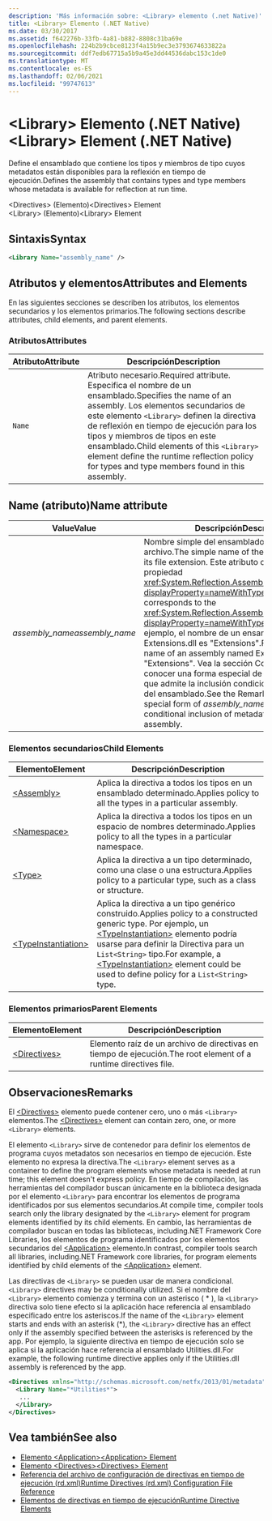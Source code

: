 ```yaml
---
description: 'Más información sobre: <Library> elemento (.net Native)'
title: <Library> Elemento (.NET Native)
ms.date: 03/30/2017
ms.assetid: f642276b-33fb-4a81-b882-8808c31ba69e
ms.openlocfilehash: 224b2b9cbce8123f4a15b9ec3e3793674633822a
ms.sourcegitcommit: ddf7edb67715a5b9a45e3dd44536dabc153c1de0
ms.translationtype: MT
ms.contentlocale: es-ES
ms.lasthandoff: 02/06/2021
ms.locfileid: "99747613"
---
```

# <a name="library-element-net-native"></a><span data-ttu-id="95d14-103">\<Library> Elemento (.NET Native)</span><span class="sxs-lookup"><span data-stu-id="95d14-103">\<Library> Element (.NET Native)</span></span>

<span data-ttu-id="95d14-104">Define el ensamblado que contiene los tipos y miembros de tipo cuyos metadatos están disponibles para la reflexión en tiempo de ejecución.</span><span class="sxs-lookup"><span data-stu-id="95d14-104">Defines the assembly that contains types and type members whose metadata is available for reflection at run time.</span></span>  
  
 <span data-ttu-id="95d14-105">\<Directives> (Elemento)</span><span class="sxs-lookup"><span data-stu-id="95d14-105">\<Directives> Element</span></span>  
<span data-ttu-id="95d14-106">\<Library> (Elemento)</span><span class="sxs-lookup"><span data-stu-id="95d14-106">\<Library> Element</span></span>  
  
## <a name="syntax"></a><span data-ttu-id="95d14-107">Sintaxis</span><span class="sxs-lookup"><span data-stu-id="95d14-107">Syntax</span></span>  
  
```xml  
<Library Name="assembly_name" />  
```  
  
## <a name="attributes-and-elements"></a><span data-ttu-id="95d14-108">Atributos y elementos</span><span class="sxs-lookup"><span data-stu-id="95d14-108">Attributes and Elements</span></span>  

 <span data-ttu-id="95d14-109">En las siguientes secciones se describen los atributos, los elementos secundarios y los elementos primarios.</span><span class="sxs-lookup"><span data-stu-id="95d14-109">The following sections describe attributes, child elements, and parent elements.</span></span>  
  
### <a name="attributes"></a><span data-ttu-id="95d14-110">Atributos</span><span class="sxs-lookup"><span data-stu-id="95d14-110">Attributes</span></span>  
  
|<span data-ttu-id="95d14-111">Atributo</span><span class="sxs-lookup"><span data-stu-id="95d14-111">Attribute</span></span>|<span data-ttu-id="95d14-112">Descripción</span><span class="sxs-lookup"><span data-stu-id="95d14-112">Description</span></span>|  
|---------------|-----------------|  
|`Name`|<span data-ttu-id="95d14-113">Atributo necesario.</span><span class="sxs-lookup"><span data-stu-id="95d14-113">Required attribute.</span></span> <span data-ttu-id="95d14-114">Especifica el nombre de un ensamblado.</span><span class="sxs-lookup"><span data-stu-id="95d14-114">Specifies the name of an assembly.</span></span> <span data-ttu-id="95d14-115">Los elementos secundarios de este elemento `<Library>` definen la directiva de reflexión en tiempo de ejecución para los tipos y miembros de tipos en este ensamblado.</span><span class="sxs-lookup"><span data-stu-id="95d14-115">Child elements of this `<Library>` element define the runtime reflection policy for types and type members found in this assembly.</span></span>|  
  
## <a name="name-attribute"></a><span data-ttu-id="95d14-116">Name (atributo)</span><span class="sxs-lookup"><span data-stu-id="95d14-116">Name attribute</span></span>  
  
|<span data-ttu-id="95d14-117">Value</span><span class="sxs-lookup"><span data-stu-id="95d14-117">Value</span></span>|<span data-ttu-id="95d14-118">Descripción</span><span class="sxs-lookup"><span data-stu-id="95d14-118">Description</span></span>|  
|-----------|-----------------|  
|<span data-ttu-id="95d14-119">*assembly_name*</span><span class="sxs-lookup"><span data-stu-id="95d14-119">*assembly_name*</span></span>|<span data-ttu-id="95d14-120">Nombre simple del ensamblado sin la extensión de archivo.</span><span class="sxs-lookup"><span data-stu-id="95d14-120">The simple name of the assembly, without its file extension.</span></span> <span data-ttu-id="95d14-121">Este atributo corresponde a la propiedad <xref:System.Reflection.AssemblyName.Name%2A?displayProperty=nameWithType>.</span><span class="sxs-lookup"><span data-stu-id="95d14-121">This attribute corresponds to the <xref:System.Reflection.AssemblyName.Name%2A?displayProperty=nameWithType> property.</span></span> <span data-ttu-id="95d14-122">Por ejemplo, el nombre de un ensamblado denominado Extensions.dll es "Extensions".</span><span class="sxs-lookup"><span data-stu-id="95d14-122">For example, the name of an assembly named Extensions.dll is "Extensions".</span></span> <span data-ttu-id="95d14-123">Vea la sección Comentarios para conocer una forma especial de *assembly_name* que admite la inclusión condicional de metadatos del ensamblado.</span><span class="sxs-lookup"><span data-stu-id="95d14-123">See the Remarks section for a special form of *assembly_name* that supports conditional inclusion of metadata from the assembly.</span></span>|  
  
### <a name="child-elements"></a><span data-ttu-id="95d14-124">Elementos secundarios</span><span class="sxs-lookup"><span data-stu-id="95d14-124">Child Elements</span></span>  
  
|<span data-ttu-id="95d14-125">Elemento</span><span class="sxs-lookup"><span data-stu-id="95d14-125">Element</span></span>|<span data-ttu-id="95d14-126">Descripción</span><span class="sxs-lookup"><span data-stu-id="95d14-126">Description</span></span>|  
|-------------|-----------------|  
|[\<Assembly>](assembly-element-net-native.md)|<span data-ttu-id="95d14-127">Aplica la directiva a todos los tipos en un ensamblado determinado.</span><span class="sxs-lookup"><span data-stu-id="95d14-127">Applies policy to all the types in a particular assembly.</span></span>|  
|[\<Namespace>](namespace-element-net-native.md)|<span data-ttu-id="95d14-128">Aplica la directiva a todos los tipos en un espacio de nombres determinado.</span><span class="sxs-lookup"><span data-stu-id="95d14-128">Applies policy to all the types in a particular namespace.</span></span>|  
|[\<Type>](type-element-net-native.md)|<span data-ttu-id="95d14-129">Aplica la directiva a un tipo determinado, como una clase o una estructura.</span><span class="sxs-lookup"><span data-stu-id="95d14-129">Applies policy to a particular type, such as a class or structure.</span></span>|  
|[\<TypeInstantiation>](typeinstantiation-element-net-native.md)|<span data-ttu-id="95d14-130">Aplica la directiva a un tipo genérico construido.</span><span class="sxs-lookup"><span data-stu-id="95d14-130">Applies policy to a constructed generic type.</span></span> <span data-ttu-id="95d14-131">Por ejemplo, un [\<TypeInstantiation>](typeinstantiation-element-net-native.md) elemento podría usarse para definir la Directiva para un `List<String>` tipo.</span><span class="sxs-lookup"><span data-stu-id="95d14-131">For example, a [\<TypeInstantiation>](typeinstantiation-element-net-native.md) element could be used to define policy for a `List<String>` type.</span></span>|  
  
### <a name="parent-elements"></a><span data-ttu-id="95d14-132">Elementos primarios</span><span class="sxs-lookup"><span data-stu-id="95d14-132">Parent Elements</span></span>  
  
|<span data-ttu-id="95d14-133">Elemento</span><span class="sxs-lookup"><span data-stu-id="95d14-133">Element</span></span>|<span data-ttu-id="95d14-134">Descripción</span><span class="sxs-lookup"><span data-stu-id="95d14-134">Description</span></span>|  
|-------------|-----------------|  
|[\<Directives>](directives-element-net-native.md)|<span data-ttu-id="95d14-135">Elemento raíz de un archivo de directivas en tiempo de ejecución.</span><span class="sxs-lookup"><span data-stu-id="95d14-135">The root element of a runtime directives file.</span></span>|  
  
## <a name="remarks"></a><span data-ttu-id="95d14-136">Observaciones</span><span class="sxs-lookup"><span data-stu-id="95d14-136">Remarks</span></span>  

 <span data-ttu-id="95d14-137">El [\<Directives>](directives-element-net-native.md) elemento puede contener cero, uno o más `<Library>` elementos.</span><span class="sxs-lookup"><span data-stu-id="95d14-137">The [\<Directives>](directives-element-net-native.md) element can contain zero, one, or more `<Library>` elements.</span></span>  
  
 <span data-ttu-id="95d14-138">El elemento `<Library>` sirve de contenedor para definir los elementos de programa cuyos metadatos son necesarios en tiempo de ejecución. Este elemento no expresa la directiva.</span><span class="sxs-lookup"><span data-stu-id="95d14-138">The `<Library>` element serves as a container to define the program elements whose metadata is needed at run time; this element doesn't express policy.</span></span> <span data-ttu-id="95d14-139">En tiempo de compilación, las herramientas del compilador buscan únicamente en la biblioteca designada por el elemento `<Library>` para encontrar los elementos de programa identificados por sus elementos secundarios.</span><span class="sxs-lookup"><span data-stu-id="95d14-139">At compile time, compiler tools search only the library designated by the `<Library>` element for program elements identified by its child elements.</span></span> <span data-ttu-id="95d14-140">En cambio, las herramientas de compilador buscan en todas las bibliotecas, including.NET Framework Core Libraries, los elementos de programa identificados por los elementos secundarios del [\<Application>](application-element-net-native.md) elemento.</span><span class="sxs-lookup"><span data-stu-id="95d14-140">In contrast, compiler tools search all libraries, including.NET Framework core libraries, for program elements identified by child elements of the [\<Application>](application-element-net-native.md) element.</span></span>  
  
 <span data-ttu-id="95d14-141">Las directivas de `<Library>` se pueden usar de manera condicional.</span><span class="sxs-lookup"><span data-stu-id="95d14-141">`<Library>` directives may be conditionally utilized.</span></span> <span data-ttu-id="95d14-142">Si el nombre del `<Library>` elemento comienza y termina con un asterisco ( \* ), la `<Library>` directiva solo tiene efecto si la aplicación hace referencia al ensamblado especificado entre los asteriscos.</span><span class="sxs-lookup"><span data-stu-id="95d14-142">If the name of the `<Library>` element starts and ends with an asterisk (\*), the `<Library>` directive has an effect only if the assembly specified between the asterisks is referenced by the app.</span></span> <span data-ttu-id="95d14-143">Por ejemplo, la siguiente directiva en tiempo de ejecución solo se aplica si la aplicación hace referencia al ensamblado Utilities.dll.</span><span class="sxs-lookup"><span data-stu-id="95d14-143">For example, the following runtime directive applies only if the Utilities.dll assembly is referenced by the app.</span></span>  
  
```xml  
<Directives xmlns="http://schemas.microsoft.com/netfx/2013/01/metadata">  
  <Library Name="*Utilities*">  
   ...  
  </Library>  
</Directives>  
```  
  
## <a name="see-also"></a><span data-ttu-id="95d14-144">Vea también</span><span class="sxs-lookup"><span data-stu-id="95d14-144">See also</span></span>

- [<span data-ttu-id="95d14-145">Elemento \<Application></span><span class="sxs-lookup"><span data-stu-id="95d14-145">\<Application> Element</span></span>](application-element-net-native.md)
- [<span data-ttu-id="95d14-146">Elemento \<Directives></span><span class="sxs-lookup"><span data-stu-id="95d14-146">\<Directives> Element</span></span>](directives-element-net-native.md)
- [<span data-ttu-id="95d14-147">Referencia del archivo de configuración de directivas en tiempo de ejecución (rd.xml)</span><span class="sxs-lookup"><span data-stu-id="95d14-147">Runtime Directives (rd.xml) Configuration File Reference</span></span>](runtime-directives-rd-xml-configuration-file-reference.md)
- [<span data-ttu-id="95d14-148">Elementos de directivas en tiempo de ejecución</span><span class="sxs-lookup"><span data-stu-id="95d14-148">Runtime Directive Elements</span></span>](runtime-directive-elements.md)
